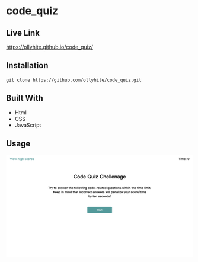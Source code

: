 # code_quiz

## Live Link

https://ollyhite.github.io/code_quiz/

## Installation

```
git clone https://github.com/ollyhite/code_quiz.git
```

## Built With

- Html
- CSS
- JavaScript

## Usage

![alt text](./assets/images/code_quiz_screenshot.png)
